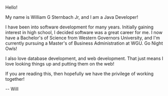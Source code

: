 Hello!

My name is William G Sternbach Jr, and I am a Java Developer!

I have been into software development for many years. Initially gaining interest in high school, I decided software was a 
great career for me. I now have a Bachelor's of Science from Western Governors University, and I'm currently pursuing a Master's of Business Administration at WGU. 
Go Night Owls!

I also love database development, and web development. That just means I love looking things up and putting them on the web!

If you are reading this, then hopefully we have the privilege of working together!

-- Will
